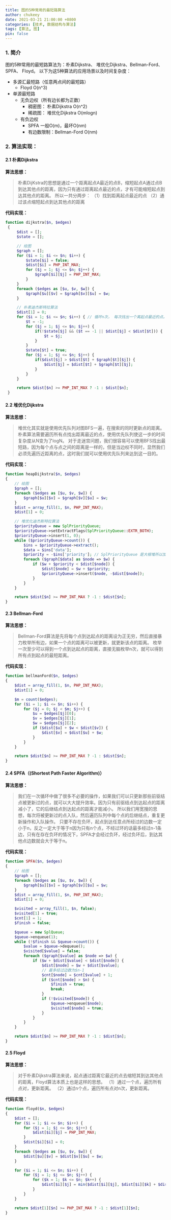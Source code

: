 ```yaml
---
title: 图的5种常用的最短路算法
author: chukeey
date: 2021-03-21 21:00:00 +0800
categories: [技术, 数据结构与算法]
tags: [算法, 图]
pin: false
---
```


### 1. 简介
图的5种常用的最短路算法为：朴素Dijkstra、 堆优化Dijkstra、Bellman-Ford、SPFA、 Floyd。
以下为这5种算法的应用场景以及时间复杂度：
- 多源汇最短路（任意两点间的最短路）
    - Floyd  O(n^3)
- 单源最短路
    - 无负边权（所有边长都为正数）
        - 稠密图： 朴素Dijkstra  O(n^2)
        - 稀疏图： 堆优化Dijkstra  O(mlogn)
    - 有负边权
        - SPFA  一般O(m)，最坏O(nm)
        - 有边数限制：Bellman-Ford  O(nm)

### 2. 算法实现：
#### 2.1 朴素Dijkstra
**算法思想：**
> 朴素DijKstra的思想是通过一个距离起点A最近的点B，缩短起点A通过点B到达其他点的距离，因为只有通过距离起点最近的点，才有可能缩短起点到达其他点的距离。
    所以一共分两步：
    （1）找到距离起点最近的点
    （2）通过该点缩短起点到达其他点的距离

**代码实现：**
```php
function dijkstra($n, $edges)
 {
     $dist = [];
     $state = [];

     // 绘图
     $graph = [];
     for ($i = 1; $i <= $n; $i++) {
         $state[$i] = false;
         $dist[$i] = PHP_INT_MAX;
         for ($j = 1; $j <= $n; $j++) {
             $graph[$i][$j] = PHP_INT_MAX;
         }
     }
     foreach ($edges as [$u, $v, $w]) {
         $graph[$u][$v] = $graph[$v][$u] = $w;
     }

     // 朴素迪杰斯特拉算法
     $dist[1] = 0;
     for ($i = 1; $i <= $n; $i++) { // 循环n次， 每次找出一个离起点最近的点。
         $t = -1;
         for ($j = 1; $j <= $n; $j++) {
             if(!$state[$j] && ($t == -1 || $dist[$j] < $dist[$t])) {
                 $t = $j;
             }
         }
         $state[$t] = true;
         for ($j = 1; $j <= $n; $j++) {
             if($dist[$j] > $dist[$t] + $graph[$t][$j]) {
                 $dist[$j] = $dist[$t] + $graph[$t][$j];
             }
         }
     }

     return $dist[$n] >= PHP_INT_MAX ? -1 : $dist[$n];
 }
```

#### 2.2 堆优化Dijkstra
 **算法思想：**
 > 堆优化其实就是使用优先队列对图BFS一遍，在搜索的同时更新点的距离。朴素算法需要遍历所有点找出距离最近的点，使用优先队列使这一步的时间复杂度从N变为了logN。
   对于走迷宫问题，我们很容易可以使用BFS找出最短路，因为每个点与点之间的距离是一样的，但是当边权不同时，显然我们必须先遍历近距离的点，这时我们就可以使用优先队列来达到这一目的。

**代码实现：**
```php
function heapDijkstra($n, $edges)
{
    // 绘图
    $graph = [];
    foreach ($edges as [$u, $v, $w]) {
        $graph[$u][$v] = $graph[$v][$u] = $w;
    }
    $dist = array_fill(1, $n, PHP_INT_MAX);
    $dist[1] = 0;

    // 堆优化迪杰斯特拉算法
    $priorityQueue = new SplPriorityQueue;
    $priorityQueue->setExtractFlags(SplPriorityQueue::EXTR_BOTH);
    $priorityQueue->insert(1, 0);
    while ($priorityQueue->count()) {
        $ins = $priorityQueue->extract();
        $data = $ins['data'];
        $priority = -$ins['priority']; // SplPriorityQueue 是大根堆所以加负号
        foreach ($graph[$data] as $node => $w) {
            if ($w + $priority < $dist[$node]) {
                $dist[$node] = $w + $priority;
                $priorityQueue->insert($node, -$dist[$node]);
            }
        }
    }

    return $dist[$n] >= PHP_INT_MAX ? -1 : $dist[$n];
}
```

#### 2.3 Bellman-Ford
 **算法思想：**
 > Bellman-Ford算法是先将每个点到达起点的距离设为正无穷，然后直接暴力枚举所有边，如果一个点的距离可以被更新，就更新该点的距离。
   枚举一次至少可以得到一个点到达起点的距离，直接无脑枚举n次，就可以得到所有点到起点的最短距离。

**代码实现：**
```php
function bellmanFord($n, $edges)
{
    $dist = array_fill(1, $n, PHP_INT_MAX);
    $dist[1] = 0;

    $m = count($edges);
    for ($i = 1; $i <= $n; $i++) {
        for ($j = 0; $j < $m; $j++) {
            $u = $edges[$j][0];
            $v = $edges[$j][1];
            $w = $edges[$j][2];
            if ($dist[$u] + $w < $dist[$v]) {
                $dist[$v] = $dist[$u] + $w;
            }
        }
    }

    return $dist[$n] >= PHP_INT_MAX ? -1 : $dist[$n];
}
```

#### 2.4 SPFA（(Shortest Path Faster Algorithm)）
 **算法思想：**
 > 我们在一次循环中做了很多不必要的操作，如果我们可以只更新那些前驱结点被更新过的点，就可以大大提升效率。因为只有前驱结点到达起点的距离减小了，它的后继结点到达起点的距离才能减小。
   所以我们用宽搜的思想，每次将被更新过的点入队，然后遍历队列中每个点的后继结点，重复更新操作和入队操作。
   只要不存在负环，起点到达任意点所经过的边数一定小于n，反之一定大于等于n因为只有n个点，不经过环的话最多经过n-1条边，只有在存在负环的情况下，SPFA才会经过负环，经过负环后，到达其他点边数就会大于等于n。

**代码实现：**
```php
function SPFA($n, $edges)
{
    // 绘图
    $graph = [];
    foreach ($edges as [$u, $v, $w]) {
        $graph[$u][$v] = $graph[$v][$u] = $w;
    }
    $dist = array_fill(1, $n, PHP_INT_MAX);
    $dist[1] = 0;

    $visited = array_fill(1, $n, false);
    $visited[1] = true;
    $cnt[1] = 1;
    $finish = false;

    $queue = new SplQueue;
    $queue->enqueue(1);
    while (!$finish && $queue->count()) {
        $value = $queue->dequeue();
        $visited[$value] = false;
        foreach ($graph[$value] as $node => $w) {
            if ($w + $dist[$value] < $dist[$node]) {
                $dist[$node] = $w + $dist[$value];
                // 最多经过边数为$n-1
                $cnt[$node] = $cnt[$value] + 1;
                if ($cnt[$node] > $n) {
                    $finish = true;
                    break;
                }
                if (!$visited[$node]) {
                    $queue->enqueue($node);
                    $visited[$node] = true;
                }
            }
        }
    }

    return $dist[$n] >= PHP_INT_MAX ? -1 : $dist[$n];
}
```

#### 2.5 Floyd
 **算法思想：**
 > 对于朴素Dijkstra算法来说，起点通过距离它最近的点去缩短其到达其他点的距离，Floyd算法本质上也是这样的思想。
  （1）通过一个点，遍历所有点对，更新距离。
  （2）通过n个点，遍历所有点对n次，更新距离。

**代码实现：**
```php
function floyd($n, $edges)
{
    $dist = [];
    for ($i = 1; $i <= $n; $i++) {
        for ($j = 1; $j <= $n; $j++) {
            $dist[$i][$j] = PHP_INT_MAX;
        }
        $dist[$i][$i] = 0;
    }
    foreach ($edges as [$u, $v, $w]) {
        $dist[$u][$v] = $dist[$v][$u] = $w;
    }

    for ($i = 1; $i <= $n; $i++) {
        for ($j = 1; $j <= $n; $j++) {
            for ($k = 1; $k <= $n; $k++) {
                $dist[$i][$j] = min($dist[$i][$j], $dist[$i][$k] + $dist[$k][$j]);
            }
        }
    }

    return $dist[1][$n] >= PHP_INT_MAX ? -1 : $dist[1][$n];
}
```
